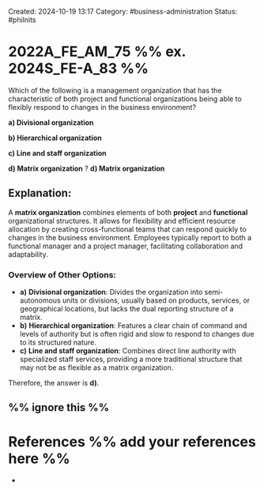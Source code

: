 Created: 2024-10-19 13:17
Category: #business-administration
Status: #philnits


# 2022A_FE_AM_75 %% ex. 2024S_FE-A_83 %%

Which of the following is a management organization that has the characteristic of both project and functional organizations being able to flexibly respond to changes in the business environment? 

**a) Divisional organization** 

**b) Hierarchical organization** 

**c) Line and staff organization**

**d) Matrix organization**
? 
**d) Matrix organization**

## **Explanation:**

A **matrix organization** combines elements of both **project** and **functional** organizational structures. It allows for flexibility and efficient resource allocation by creating cross-functional teams that can respond quickly to changes in the business environment. Employees typically report to both a functional manager and a project manager, facilitating collaboration and adaptability.

### Overview of Other Options:

- **a)** **Divisional organization**: Divides the organization into semi-autonomous units or divisions, usually based on products, services, or geographical locations, but lacks the dual reporting structure of a matrix.
- **b)** **Hierarchical organization**: Features a clear chain of command and levels of authority but is often rigid and slow to respond to changes due to its structured nature.
- **c)** **Line and staff organization**: Combines direct line authority with specialized staff services, providing a more traditional structure that may not be as flexible as a matrix organization.

Therefore, the answer is **d)**.



%% ignore this %%
---









# References %% add your references here %%
- 